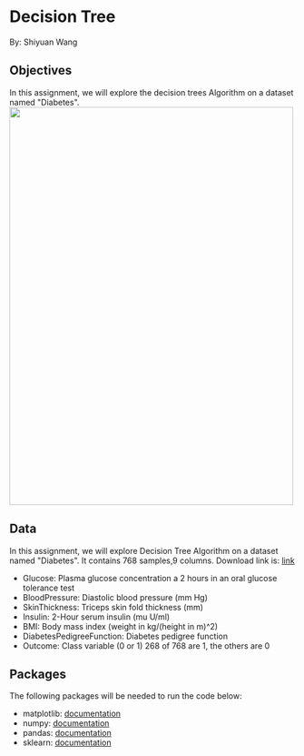 # Decision Tree

By: Shiyuan Wang

## Objectives

In this assignment, we will explore the decision trees Algorithm on a dataset named "Diabetes". 
<img src="https://encrypted-tbn0.gstatic.com/images?q=tbn:ANd9GcT_7F4wonwo_HQnTjrLtRQc6c_xyNKBcJToig&usqp=CAU" width="500" height="700">

## Data
In this assignment, we will explore Decision Tree Algorithm on a dataset named "Diabetes". It contains 768 samples,9 columns. Download link is: [link](https://www.kaggle.com/uciml/pima-indians-diabetes-database)
* Glucose: Plasma glucose concentration a 2 hours in an oral glucose tolerance test
* BloodPressure: Diastolic blood pressure (mm Hg)
* SkinThickness: Triceps skin fold thickness (mm)
* Insulin: 2-Hour serum insulin (mu U/ml)
* BMI: Body mass index (weight in kg/(height in m)^2)
* DiabetesPedigreeFunction: Diabetes pedigree function
* Outcome: Class variable (0 or 1) 268 of 768 are 1, the others are 0



## Packages
The following packages will be needed to run the code below:
*   matplotlib: [documentation](https://matplotlib.org/stable/api/_as_gen/matplotlib.pyplot.html)
*   numpy: [documentation](https://numpy.org/devdocs/)
*   pandas: [documentation](https://pandas.pydata.org/docs/)
*   sklearn: [documentation](https://scikit-learn.org/stable/)
